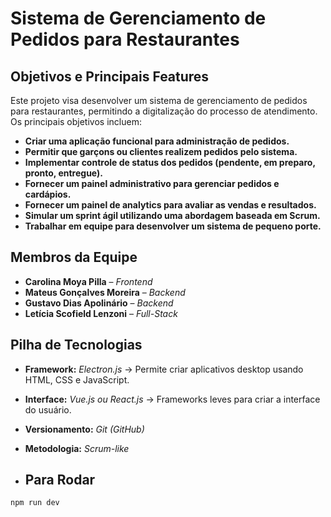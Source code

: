 #  **Sistema de Gerenciamento de Pedidos para Restaurantes**

##  **Objetivos e Principais Features**

Este projeto visa desenvolver um sistema de gerenciamento de pedidos para restaurantes, permitindo a digitalização do processo de atendimento. Os principais objetivos incluem:

-  **Criar uma aplicação funcional para administração de pedidos.**
-  **Permitir que garçons ou clientes realizem pedidos pelo sistema.**
-  **Implementar controle de status dos pedidos (pendente, em preparo, pronto, entregue).**
-  **Fornecer um painel administrativo para gerenciar pedidos e cardápios.**
-  **Fornecer um painel de analytics para avaliar as vendas e resultados.**
-  **Simular um sprint ágil utilizando uma abordagem baseada em Scrum.**
-  **Trabalhar em equipe para desenvolver um sistema de pequeno porte.**


##  **Membros da Equipe**

- **Carolina Moya Pilla** – *Frontend*
- **Mateus Gonçalves Moreira** – *Backend*
- **Gustavo Dias Apolinário** – *Backend*
- **Letícia Scofield Lenzoni** – *Full-Stack*


##  **Pilha de Tecnologias**

- **Framework:** *Electron.js* → Permite criar aplicativos desktop usando HTML, CSS e JavaScript.
- **Interface:** *Vue.js ou React.js* → Frameworks leves para criar a interface do usuário.
- **Versionamento:** *Git (GitHub)*
- **Metodologia:** *Scrum-like*

- ##  **Para Rodar**

```
npm run dev
```

